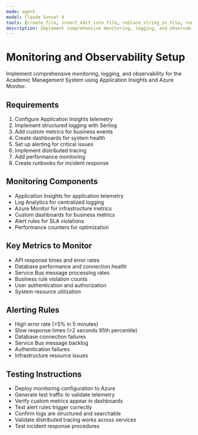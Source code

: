 ```yaml
---
mode: agent
model: Claude Sonnet 4
tools: [create_file, insert_edit_into_file, replace_string_in_file, run_in_terminal, file_search, grep_search, read_file, semantic_search, azure_resources-query_azure_resource_graph, azure_applens-diagnose_resource]
description: Implement comprehensive monitoring, logging, and observability using Application Insights and Azure Monitor
---
```


# Monitoring and Observability Setup

Implement comprehensive monitoring, logging, and observability for the Academic Management System using Application Insights and Azure Monitor.

## Requirements

1. Configure Application Insights telemetry
2. Implement structured logging with Serilog
3. Add custom metrics for business events
4. Create dashboards for system health
5. Set up alerting for critical issues
6. Implement distributed tracing
7. Add performance monitoring
8. Create runbooks for incident response

## Monitoring Components

- Application Insights for application telemetry
- Log Analytics for centralized logging
- Azure Monitor for infrastructure metrics
- Custom dashboards for business metrics
- Alert rules for SLA violations
- Performance counters for optimization

## Key Metrics to Monitor

- API response times and error rates
- Database performance and connection health
- Service Bus message processing rates
- Business rule violation counts
- User authentication and authorization
- System resource utilization

## Alerting Rules

- High error rate (>5% in 5 minutes)
- Slow response times (>2 seconds 95th percentile)
- Database connection failures
- Service Bus message backlog
- Authentication failures
- Infrastructure resource issues

## Testing Instructions

- Deploy monitoring configuration to Azure
- Generate test traffic to validate telemetry
- Verify custom metrics appear in dashboards
- Test alert rules trigger correctly
- Confirm logs are structured and searchable
- Validate distributed tracing works across services
- Test incident response procedures
